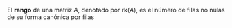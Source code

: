 El **rango** de una matriz $A$, denotado por $\mathrm{rk}(A)$, es el número de filas no nulas de su forma canónica por filas